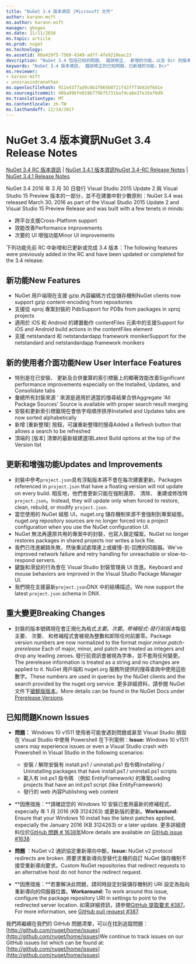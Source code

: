 ```yaml
---
title: "NuGet 3.4 版本資訊 |Microsoft 文件"
author: karann-msft
ms.author: karann-msft
manager: ghogen
ms.date: 11/11/2016
ms.topic: article
ms.prod: nuget
ms.technology: 
ms.assetid: 80a429f5-7569-4349-ad7f-4fe9218eac23
description: "NuGet 3.4 包括已知的問題、 錯誤修正、 新增的功能，以及 Dcr 的版本資訊。"
keywords: "NuGet 3.4 版本資訊、 錯誤修正的已知問題，已新增的功能，Dcr"
ms.reviewer:
- karann-msft
- unniravindranathan
ms.openlocfilehash: 911e4377ad9c8b1f865b0721f43ff73b62df6d1e
ms.sourcegitcommit: d0ba99bfe019b779b75731bafdca8a37e35ef0d9
ms.translationtype: MT
ms.contentlocale: zh-TW
ms.lasthandoff: 12/14/2017
---
```

# <a name="nuget-34-release-notes"></a><span data-ttu-id="e09bf-104">NuGet 3.4 版本資訊</span><span class="sxs-lookup"><span data-stu-id="e09bf-104">NuGet 3.4 Release Notes</span></span>

<span data-ttu-id="e09bf-105">[NuGet 3.4 RC 版本資訊](../release-notes/nuget-3.4-RC.md) | [NuGet 3.4.1 版本資訊](../release-notes/nuget-3.4.1.md)</span><span class="sxs-lookup"><span data-stu-id="e09bf-105">[NuGet 3.4-RC Release Notes](../release-notes/nuget-3.4-RC.md) | [NuGet 3.4.1 Release Notes](../release-notes/nuget-3.4.1.md)</span></span>

<span data-ttu-id="e09bf-106">NuGet 3.4 2016 年 3 月 30 日發行 Visual Studio 2015 Update 2 與 Visual Studio 15 Preview 版本的一部分，並不在建置中對少數原則：</span><span class="sxs-lookup"><span data-stu-id="e09bf-106">NuGet 3.4 was released March 30, 2016 as part of the Visual Studio 2015 Update 2 and Visual Studio 15 Preview Release and was built with a few tenets in minds:</span></span>

*  <span data-ttu-id="e09bf-107">跨平台支援</span><span class="sxs-lookup"><span data-stu-id="e09bf-107">Cross-Platform support</span></span>
*  <span data-ttu-id="e09bf-108">效能改善</span><span class="sxs-lookup"><span data-stu-id="e09bf-108">Performance improvements</span></span>
*  <span data-ttu-id="e09bf-109">次要的 UI 增強功能</span><span class="sxs-lookup"><span data-stu-id="e09bf-109">Minor UI improvements</span></span>

<span data-ttu-id="e09bf-110">下列功能先前 RC 中新增和已更新或完成 3.4 版本：</span><span class="sxs-lookup"><span data-stu-id="e09bf-110">The following features were previously added in the RC and have been updated or completed for the 3.4 release:</span></span>

## <a name="new-features"></a><span data-ttu-id="e09bf-111">新功能</span><span class="sxs-lookup"><span data-stu-id="e09bf-111">New Features</span></span>

* <span data-ttu-id="e09bf-112">NuGet 用戶端現在支援 gzip 內容編碼方式從儲存機制</span><span class="sxs-lookup"><span data-stu-id="e09bf-112">NuGet clients now support gzip content-encoding from repositories</span></span>
* <span data-ttu-id="e09bf-113">支援從 xproj 專案封裝的 Pdb</span><span class="sxs-lookup"><span data-stu-id="e09bf-113">Support for PDBs from packages in xproj projects</span></span>
* <span data-ttu-id="e09bf-114">適用於 iOS 和 Android 的建置動作 contentFiles 元素中的支援</span><span class="sxs-lookup"><span data-stu-id="e09bf-114">Support for iOS and Android build actions in the contentFiles element</span></span>
* <span data-ttu-id="e09bf-115">支援 netstandard 和 netstandardapp framework moniker</span><span class="sxs-lookup"><span data-stu-id="e09bf-115">Support for the netstandard and netstandardapp framework monikers</span></span>

## <a name="new-user-interface-features"></a><span data-ttu-id="e09bf-116">新的使用者介面功能</span><span class="sxs-lookup"><span data-stu-id="e09bf-116">New User Interface Features</span></span>

* <span data-ttu-id="e09bf-117">特別是在已安裝、 更新及合併彙算的索引標籤上的顯著效能改善</span><span class="sxs-lookup"><span data-stu-id="e09bf-117">Significant performance improvements especially on the Installed, Updates, and Consolidate tabs</span></span>
* <span data-ttu-id="e09bf-118">彙總所有封裝來源 ' 來源是適用於適當的搜尋結果合併</span><span class="sxs-lookup"><span data-stu-id="e09bf-118">Aggregate 'All Package Sources' Source is available with proper search result merging</span></span>
* <span data-ttu-id="e09bf-119">安裝和更新索引標籤現在會依字母順序排序</span><span class="sxs-lookup"><span data-stu-id="e09bf-119">Installed and Updates tabs are now sorted alphabetically</span></span>
* <span data-ttu-id="e09bf-120">新增 [重新整理] 按鈕，可讓重新整理的搜尋</span><span class="sxs-lookup"><span data-stu-id="e09bf-120">Added a Refresh button that allows a search to be refreshed</span></span>
* <span data-ttu-id="e09bf-121">頂端的 [版本] 清單的最新組建選項</span><span class="sxs-lookup"><span data-stu-id="e09bf-121">Latest Build options at the top of the Version list</span></span>

## <a name="updates-and-improvements"></a><span data-ttu-id="e09bf-122">更新和增強功能</span><span class="sxs-lookup"><span data-stu-id="e09bf-122">Updates and Improvements</span></span>

* <span data-ttu-id="e09bf-123">封裝中參考`project.json`具有浮點版本將不會在每次建置更新。</span><span class="sxs-lookup"><span data-stu-id="e09bf-123">Packages referenced in `project.json` that have a floating version will not update on every build.</span></span> <span data-ttu-id="e09bf-124">相反地，他們會更新只能在強制還原、 清除、 重建或修改時`project.json`。</span><span class="sxs-lookup"><span data-stu-id="e09bf-124">Instead, they will update only when forced to restore, clean, rebuild, or modify `project.json`.</span></span>
* <span data-ttu-id="e09bf-125">當您使用的 NuGet 組態 UI，nuget.org 儲存機制來源不會強制到專案組態。</span><span class="sxs-lookup"><span data-stu-id="e09bf-125">nuget.org repository sources are no longer forced into a project configuration when you use the NuGet configuration UI.</span></span>
* <span data-ttu-id="e09bf-126">NuGet 無法再還原共用的專案中的封裝，也寫入鎖定檔案。</span><span class="sxs-lookup"><span data-stu-id="e09bf-126">NuGet no longer restores packages in shared projects nor writes a lock file.</span></span>
* <span data-ttu-id="e09bf-127">我們已改進網路失敗，然後重試處理連上或緩慢-到-回應的伺服器。</span><span class="sxs-lookup"><span data-stu-id="e09bf-127">We've improved network failure and retry handling for unreachable or slow-to-respond servers.</span></span>
* <span data-ttu-id="e09bf-128">鍵盤和滑鼠的行為會在 Visual Studio 封裝管理員 UI 改進。</span><span class="sxs-lookup"><span data-stu-id="e09bf-128">Keyboard and mouse behaviors are improved in the Visual Studio Package Manager UI.</span></span>
* <span data-ttu-id="e09bf-129">我們現在支援最新`project.json`DNX 中的結構描述。</span><span class="sxs-lookup"><span data-stu-id="e09bf-129">We now support the latest `project.json` schema in DNX.</span></span>

## <a name="breaking-changes"></a><span data-ttu-id="e09bf-130">重大變更</span><span class="sxs-lookup"><span data-stu-id="e09bf-130">Breaking Changes</span></span>

* <span data-ttu-id="e09bf-131">封裝的版本號碼現在會正規化為格式*主要*。*次要*。*修補程式*-*發行前版本*每個主要、 次要、 和修補程式會被視為整數和卸除任何前置零。</span><span class="sxs-lookup"><span data-stu-id="e09bf-131">Package version numbers are now normalized to the format *major*.*minor*.*patch*-*prerelease*   Each of major, minor, and patch are treated as integers and drop any leading zeroes.</span></span>  <span data-ttu-id="e09bf-132">發行前資訊會被視為字串，並不套用任何變更。</span><span class="sxs-lookup"><span data-stu-id="e09bf-132">The prerelease information is treated as a string and no changes are applied to it.</span></span> <span data-ttu-id="e09bf-133">NuGet 用戶端和 nuget.org 服務所提供的搜尋查詢中使用這些數字。</span><span class="sxs-lookup"><span data-stu-id="e09bf-133">These numbers are used in queries by the NuGet clients and the search provided by the nuget.org service.</span></span>  <span data-ttu-id="e09bf-134">更多詳細資料，請參閱 NuGet 文件下[搶鮮版版本](../create-packages/prerelease-packages.md)。</span><span class="sxs-lookup"><span data-stu-id="e09bf-134">More details can be found in the NuGet Docs under [Prerelease Versions](../create-packages/prerelease-packages.md).</span></span>

## <a name="known-issues"></a><span data-ttu-id="e09bf-135">已知問題</span><span class="sxs-lookup"><span data-stu-id="e09bf-135">Known Issues</span></span>

* <span data-ttu-id="e09bf-136">**問題：** Windows 10 v1511 使用者可能會遇到問題或甚至 Visual Studio 損毀在 Visual Studio 中使用 Powershell 在下列案例：</span><span class="sxs-lookup"><span data-stu-id="e09bf-136">**Issue:** Windows 10 v1511 users may experience issues or even a Visual Studio crash with Powershell in Visual Studio in the following scenarios:</span></span>
    * <span data-ttu-id="e09bf-137">安裝 / 解除安裝有 install.ps1 / uninstall.ps1 指令碼</span><span class="sxs-lookup"><span data-stu-id="e09bf-137">Installing / Uninstalling packages that have install.ps1 / uninstall.ps1 scripts</span></span>
    * <span data-ttu-id="e09bf-138">載入有 init.ps1 指令碼 （例如 EntityFramework) 的專案</span><span class="sxs-lookup"><span data-stu-id="e09bf-138">Loading projects that have an init.ps1 script (like EntityFramework)</span></span>
    * <span data-ttu-id="e09bf-139">發行的 web 內容</span><span class="sxs-lookup"><span data-stu-id="e09bf-139">Publishing web content</span></span>

* <span data-ttu-id="e09bf-140">**因應措施：**請確認您的 Windows 10 安裝已套用最新的修補程式、 expecially 年 1 月 2016 (KB 3124263) 或更新版的更新。</span><span class="sxs-lookup"><span data-stu-id="e09bf-140">**Workaround:** Ensure that your Windows 10 install has the latest patches applied, expecially the January 2016 (KB 3124263) or a later update.</span></span>  <span data-ttu-id="e09bf-141">更多詳細資料位於[GitHub 問題 # 1638年](http://github.com/nuget/home/issues/1638)</span><span class="sxs-lookup"><span data-stu-id="e09bf-141">More details are available on [GitHub issue #1638](http://github.com/nuget/home/issues/1638)</span></span>

* <span data-ttu-id="e09bf-142">**問題** ：NuGet v2 通訊協定重新導向中斷。</span><span class="sxs-lookup"><span data-stu-id="e09bf-142">**Issue:** NuGet v2 protocol redirects are broken.</span></span>
<span data-ttu-id="e09bf-143">將要求重新導向至替代主機的自訂 NuGet 儲存機制不接受重新導向要求。</span><span class="sxs-lookup"><span data-stu-id="e09bf-143">Custom NuGet repositories that redirect requests to an alternative host do not honor the redirect request.</span></span>
* <span data-ttu-id="e09bf-144">**因應措施：**若要解決此問題，請同時設定封裝儲存機制的 URI 設定為指向重新導向的伺服器位置。</span><span class="sxs-lookup"><span data-stu-id="e09bf-144">**Workaround:**  To work around this issue, configure the package repository URI in settings to point to the redirected server location.</span></span>
<span data-ttu-id="e09bf-145">如需詳細資訊，請參閱[GitHub 提取要求 #387](https://github.com/NuGet/NuGet.Client/pull/387)。</span><span class="sxs-lookup"><span data-stu-id="e09bf-145">For more information, see [GitHub pull request #387](https://github.com/NuGet/NuGet.Client/pull/387).</span></span>

<span data-ttu-id="e09bf-146">我們將繼續在我們的 GitHub 問題清單，可以在找到追蹤問題： [http://github.com/nuget/home/issues](http://github.com/nuget/home/issues)</span><span class="sxs-lookup"><span data-stu-id="e09bf-146">We continue to track issues on our GitHub issues list which can be found at: [http://github.com/nuget/home/issues](http://github.com/nuget/home/issues)</span></span>
